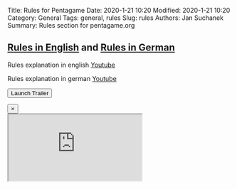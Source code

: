 Title: Rules for Pentagame
Date: 2020-1-21 10:20
Modified: 2020-1-21 10:20
Category: General
Tags: general, rules
Slug: rules
Authors: Jan Suchanek
Summary: Rules section for pentagame.org



## [Rules in English](/download/rules_en.pdf) and [Rules in German](/download/rules_de.pdf)

Rules explanation in english [Youtube](https://www.youtube.com/watch?v=pnXDFhH5gMI)

Rules explanation in german [Youtube](https://www.youtube.com/watch?v=H1BSNvzTxko)

<button type="button" class="btn btn-primary btn-shadow" data-toggle="modal" data-target=".bd-example-modal-lg"><i class="fa fa-play"></i> Launch Trailer</button>

<div class="modal fade bd-example-modal-lg background-grey" tabindex="-1" backdrop="static" role="dialog" aria-labelledby="myLargeModalLabel" aria-hidden="true" id="modal">
  <div class="modal-dialog modal-lg">
    <div class="modal-body">
       <button type="button" class="close" data-dismiss="modal" aria-label="Close">
          <span aria-hidden="true">&times;</span>
        </button>        
        <!-- 16:9 aspect ratio -->
        <div class="embed-responsive embed-responsive-16by9">
          <iframe class="embed-responsive-item" src="https://pentagame.org/video/Pentagame_Teaser_E.mp4" id="video"  allowscriptaccess="always" allow="autoplay" webkitallowfullscreen mozallowfullscreen allowfullscreen></iframe>
        </div>
    </div>
  </div>
</div>
